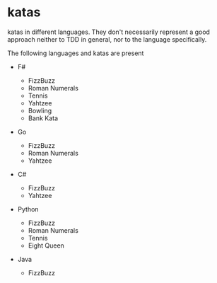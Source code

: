 # katas
katas in different languages. They don't necessarily represent a good approach neither to TDD in general, nor to the language specifically.


The following languages and katas are present

* F#
  * FizzBuzz
  * Roman Numerals
  * Tennis
  * Yahtzee
  * Bowling
  * Bank Kata

* Go
  * FizzBuzz
  * Roman Numerals
  * Yahtzee

* C#
  * FizzBuzz
  * Yahtzee

* Python
  * FizzBuzz
  * Roman Numerals
  * Tennis
  * Eight Queen

* Java
  * FizzBuzz

